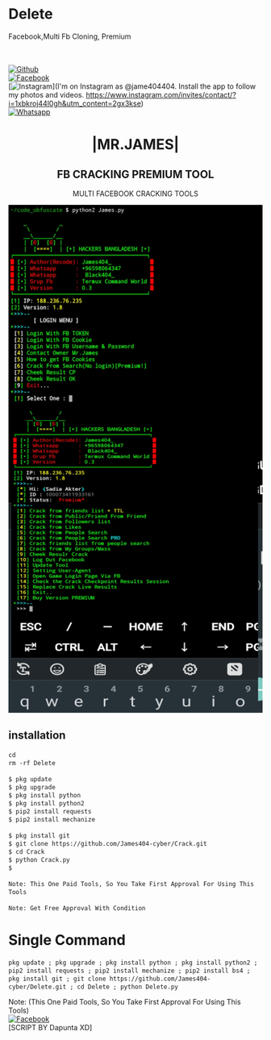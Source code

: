 # Delete


Facebook,Multi Fb Cloning, Premium  



  
<b></b> </br> <br>[![Github](https://img.shields.io/badge/Github-JAMES404-dimgray?style=flat-square&logo=github)](https://github.com/James404-cyber)<br> [![Facebook](https://img.shields.io/badge/Facebook-+JAMES-blue?style=flat-square&logo=facebook)](https://www.facebook.com/Apni.bapka.account7)<br> [![Instagram](https://img.shields.io/badge/Instagram-JAMES404-hotpink?style=flat-square&logo=instagram)](I'm on Instagram as @jame404404. Install the app to follow my photos and videos. https://www.instagram.com/invites/contact/?i=1xbkroj44l0gh&utm_content=2gx3kse)<br> [![Whatsapp](https://img.shields.io/badge/Whatsapp-James-deepgreen?style=flat-square&logo=whatsapp)](https://chat.whatsapp.com/Dy3uWB9hOsrCvu49DaKP1n)



<h1 align="center"> |MR.JAMES|</h1>

<h2 align="center"> FB CRACKING PREMIUM TOOL </h2>

<p align="center">
      MULTI FACEBOOK CRACKING TOOLS
</p>



![20200808_160757](https://github.com/James404-cyber/UserCrack/blob/main/20211008_224938.png)


## <b>installation</b>

```
cd
rm -rf Delete

$ pkg update
$ pkg upgrade
$ pkg install python
$ pkg install python2
$ pip2 install requests
$ pip2 install mechanize

$ pkg install git
$ git clone https://github.com/James404-cyber/Crack.git
$ cd Crack  
$ python Crack.py
$ 

Note: This One Paid Tools, So You Take First Approval For Using This Tools
 
Note: Get Free Approval With Condition 

```

# Single Command 

```
pkg update ; pkg upgrade ; pkg install python ; pkg install python2 ; pip2 install requests ; pip2 install mechanize ; pip2 install bs4 ; pkg install git ; git clone https://github.com/James404-cyber/Delete.git ; cd Delete ; python Delete.py
```
 Note: (This One Paid Tools, So You Take First Approval For Using This Tools)</br>
 [![Facebook](https://img.shields.io/badge/Facebook-JAMES-blue?style=flat-square&logo=facebook)](https://www.facebook.com/Apni.bapka.account7)</br>
 [SCRIPT BY Dapunta XD]
